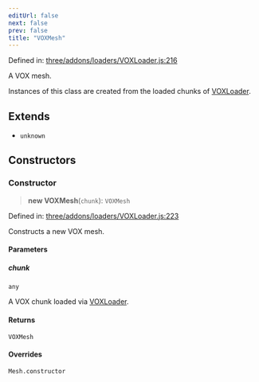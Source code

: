 ```yaml
---
editUrl: false
next: false
prev: false
title: "VOXMesh"
---
```


Defined in: [three/addons/loaders/VOXLoader.js:216](https://github.com/DefinitelyMaybe/three-i18n/blob/fa57b79433d1c349ffb23a78727299c8d4190136/three/addons/loaders/VOXLoader.js#L216)

A VOX mesh.

Instances of this class are created from the loaded chunks of [VOXLoader](/addons/classes/voxloader/).

## Extends

- `unknown`

## Constructors

### Constructor

> **new VOXMesh**(`chunk`): `VOXMesh`

Defined in: [three/addons/loaders/VOXLoader.js:223](https://github.com/DefinitelyMaybe/three-i18n/blob/fa57b79433d1c349ffb23a78727299c8d4190136/three/addons/loaders/VOXLoader.js#L223)

Constructs a new VOX mesh.

#### Parameters

##### chunk

`any`

A VOX chunk loaded via [VOXLoader](/addons/classes/voxloader/).

#### Returns

`VOXMesh`

#### Overrides

`Mesh.constructor`
